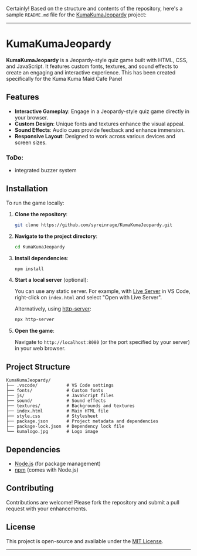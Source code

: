Certainly! Based on the structure and contents of the repository, here's a sample `README.md` file for the [KumaKumaJeopardy](https://github.com/syreinrage/KumaKumaJeopardy) project:

---

# KumaKumaJeopardy

**KumaKumaJeopardy** is a Jeopardy-style quiz game built with HTML, CSS, and JavaScript. It features custom fonts, textures, and sound effects to create an engaging and interactive experience. This has been created specifically for the Kuma Kuma Maid Cafe Panel

## Features

* **Interactive Gameplay**: Engage in a Jeopardy-style quiz game directly in your browser.
* **Custom Design**: Unique fonts and textures enhance the visual appeal.
* **Sound Effects**: Audio cues provide feedback and enhance immersion.
* **Responsive Layout**: Designed to work across various devices and screen sizes.
### ToDo: 
* integrated buzzer system

## Installation

To run the game locally:

1. **Clone the repository**:

   ```bash
   git clone https://github.com/syreinrage/KumaKumaJeopardy.git
   ```

2. **Navigate to the project directory**:

   ```bash
   cd KumaKumaJeopardy
   ```

3. **Install dependencies**:

   ```bash
   npm install
   ```

4. **Start a local server** (optional):

   You can use any static server. For example, with [Live Server](https://marketplace.visualstudio.com/items?itemName=ritwickdey.LiveServer) in VS Code, right-click on `index.html` and select "Open with Live Server".

   Alternatively, using [http-server](https://www.npmjs.com/package/http-server):

   ```bash
   npx http-server
   ```

5. **Open the game**:

   Navigate to `http://localhost:8080` (or the port specified by your server) in your web browser.

## Project Structure

```
KumaKumaJeopardy/
├── .vscode/           # VS Code settings
├── fonts/             # Custom fonts
├── js/                # JavaScript files
├── sound/             # Sound effects
├── textures/          # Backgrounds and textures
├── index.html         # Main HTML file
├── style.css          # Stylesheet
├── package.json       # Project metadata and dependencies
├── package-lock.json  # Dependency lock file
└── kumalogo.jpg       # Logo image
```

## Dependencies

* [Node.js](https://nodejs.org/) (for package management)
* [npm](https://www.npmjs.com/) (comes with Node.js)

## Contributing

Contributions are welcome! Please fork the repository and submit a pull request with your enhancements.

## License

This project is open-source and available under the [MIT License](LICENSE).

---
